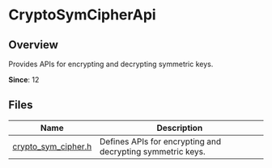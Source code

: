 # CryptoSymCipherApi

## Overview

Provides APIs for encrypting and decrypting symmetric keys.

**Since**: 12

## Files

| Name| Description|
| -- | -- |
| [crypto_sym_cipher.h](capi-crypto-sym-cipher-h.md) | Defines APIs for encrypting and decrypting symmetric keys.|
